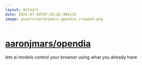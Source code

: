 ```yaml
---
layout: default
date: 2025-07-09T07:55:02.904115
image: assets/aaronjmars_opendia_cropped.png
---
```


# [aaronjmars/opendia](https://github.com/aaronjmars/opendia)

lets ai models control your browser using what you already have
